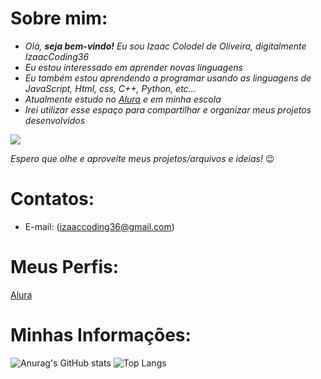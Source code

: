 # Sobre mim:

- _Olá, **seja bem-vindo!** Eu sou Izaac Colodel de Oliveira, digitalmente IzaacCoding36_
- _Eu estou interessado em aprender novas linguagens_
- _Eu também estou aprendendo a programar usando as linguagens de JavaScript, Html, css, C++, Python, etc..._
- _Atualmente estudo no [Alura](https://www.alura.com.br/) e em minha escola_
- _Irei utilizar esse espaço para compartilhar e organizar meus projetos desenvolvidos_

![](https://media.tenor.com/24tIz3UhN50AAAAC/reasonsimbroke-xbox.gif)

*Espero que olhe e aproveite meus projetos/arquivos e ideias!* 😉

# Contatos:

- E-mail: (izaaccoding36@gmail.com)

# Meus Perfis:

[Alura](https://cursos.alura.com.br/user/izaac-colodel-3162)

# Minhas Informações: 

![Anurag's GitHub stats](https://github-readme-stats.vercel.app/api?username=IzaacCoding36&theme=merko&show_icons=true)
![Top Langs](https://github-readme-stats.vercel.app/api/top-langs/?username=IzaacCoding36&theme=merko&layout=compact)
